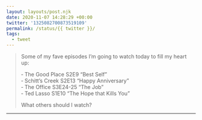 ```yaml
---
layout: layouts/post.njk
date: 2020-11-07 14:28:29 +00:00
twitter: '1325082700873519109'
permalink: /status/{{ twitter }}/
tags: 
  - tweet
---
```


> Some of my fave episodes I’m going to watch today to fill my heart up:
> 
> &#8208; The Good Place S2E9 “Best Self”  
> &#8208; Schitt’s Creek S2E13 “Happy Anniversary”  
> &#8208; The Office S3E24-25 “The Job”  
> &#8208; Ted Lasso S1E10 “The Hope that Kills You”
> 
> What others should I watch?

---
